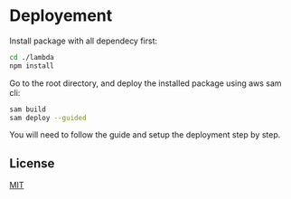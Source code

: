 # Deployement

Install package with all dependecy first:
```bash
cd ./lambda
npm install
```

Go to the root directory, and deploy the installed package using aws sam cli:
```bash
sam build
sam deploy --guided
```
You will need to follow the guide and setup the deployment step by step.



## License

[MIT](https://choosealicense.com/licenses/mit/)
